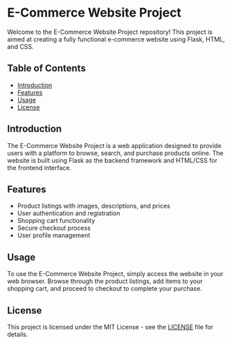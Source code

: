 # E-Commerce Website Project

Welcome to the E-Commerce Website Project repository! This project is aimed at creating a fully functional e-commerce website using Flask, HTML, and CSS.

## Table of Contents

- [Introduction](#introduction)
- [Features](#features)
- [Usage](#usage)
- [License](#license)

## Introduction

The E-Commerce Website Project is a web application designed to provide users with a platform to browse, search, and purchase products online. The website is built using Flask as the backend framework and HTML/CSS for the frontend interface.

## Features

- Product listings with images, descriptions, and prices
- User authentication and registration
- Shopping cart functionality
- Secure checkout process
- User profile management

## Usage

To use the E-Commerce Website Project, simply access the website in your web browser. Browse through the product listings, add items to your shopping cart, and proceed to checkout to complete your purchase.

## License

This project is licensed under the MIT License - see the [LICENSE](LICENSE) file for details.

